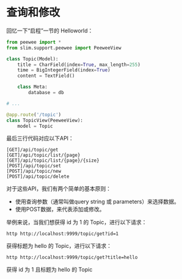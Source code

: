 # 查询和修改



回忆一下“启程”一节的 Helloworld：

```python
from peewee import *
from slim.support.peewee import PeeweeView

class Topic(Model):
    title = CharField(index=True, max_length=255)
    time = BigIntegerField(index=True)
    content = TextField()

    class Meta:
        database = db

# ...

@app.route('/topic')
class TopicView(PeeweeView):
    model = Topic
```

最后三行代码对应以下API：

```
[GET]/api/topic/get
[GET]/api/topic/list/{page}
[GET]/api/topic/list/{page}/{size}
[POST]/api/topic/set
[POST]/api/topic/new
[POST]/api/topic/delete
```

对于这些API，我们有两个简单的基本原则：

* 使用查询参数（通常叫做query string 或 parameters）来选择数据。
* 使用POST数据，来代表添加或修改。

举例来说，当我们想获得 id 为 1 的 Topic，进行以下请求：

```shell script
http http://localhost:9999/topic/get?id=1
```

获得标题为 hello 的 Topic，进行以下请求：

```shell script
http http://localhost:9999/topic/get?title=hello
```

获得 id 为 1 且标题为 hello 的 Topic


